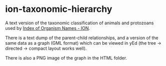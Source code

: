 # ion-taxonomic-hierarchy

A text version of the taxonomic classification of animals and protozoans used by [Index of Organism Names - ION](http://www.organismnames.com).

There is a text dump of the parent-child relationships, and a version of the same data as a graph (GML format) which can be viewed in yEd (the tree -> directed -> compact layout works well).

There is also a PNG image of the graph in the HTML folder.

